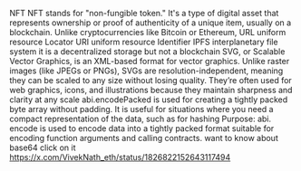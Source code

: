 NFT NFT stands for "non-fungible token." It's a type of digital asset that represents ownership or proof of authenticity of a unique item, usually on a blockchain. Unlike cryptocurrencies like Bitcoin or Ethereum,
URL uniform resource Locator
URI uniform resource Identifier
IPFS interplanetary file system it is a decentralized storage but not a blockchain
SVG, or Scalable Vector Graphics, is an XML-based format for vector graphics. Unlike raster images (like JPEGs or PNGs), SVGs are resolution-independent, meaning they can be scaled to any size without losing quality. They’re often used for web graphics, icons, and illustrations because they maintain sharpness and clarity at any scale
abi.encodePacked is used for creating a tightly packed byte array without padding. It is useful for situations where you need a compact representation of the data, such as for hashing
Purpose: abi. encode is used to encode data into a tightly packed format suitable for encoding function arguments and calling contracts.
want to know about base64 click on it https://x.com/VivekNath_eth/status/1826822152643117494
